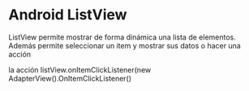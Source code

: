 # Android ListView

ListView permite mostrar de forma dinámica una lista de elementos.
Además permite seleccionar un item y mostrar sus datos o hacer una acción

la acción listView.onItemClickListener(new AdapterView().OnItemClickListener()
